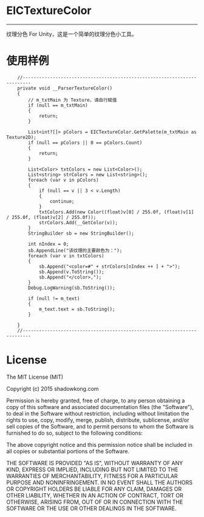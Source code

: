 # EICTextureColor

---

纹理分色 For Unity，这是一个简单的纹理分色小工具。

# 使用样例

```
    //-------------------------------------------------------------------------
    private void __ParserTextureColor()
    {
        // m_txtMain 为 Texture，请自行赋值
        if (null == m_txtMain)
        {
            return;
        }

        List<int?[]> pColors = EICTextureColor.GetPalette(m_txtMain as Texture2D);
        if (null == pColors || 0 == pColors.Count)
        {
            return;
        }

        List<Color> txtColors = new List<Color>();
        List<string> strColors = new List<string>();
        foreach (var v in pColors)
        {
            if (null == v || 3 < v.Length)
            {
                continue;
            }
            txtColors.Add(new Color((float)v[0] / 255.0f, (float)v[1] / 255.0f, (float)v[2] / 255.0f));
            strColors.Add(__GetColor(v));
        }
        StringBuilder sb = new StringBuilder();

        int nIndex = 0;
        sb.AppendLine("该纹理的主要颜色为：");
        foreach (var v in txtColors)
        {
            sb.Append("<color=#" + strColors[nIndex ++ ] + ">");
            sb.Append(v.ToString());
            sb.Append("</color>,");
        }
        Debug.LogWarning(sb.ToString());

        if (null != m_text)
        {
            m_text.text = sb.ToString();
        }

    }
    //-------------------------------------------------------------------------
```

# License
The MIT License (MIT)

Copyright (c) 2015 shadowkong.com

Permission is hereby granted, free of charge, to any person obtaining a copy of this software and associated documentation files (the "Software"), to deal in the Software without restriction, including without limitation the rights to use, copy, modify, merge, publish, distribute, sublicense, and/or sell copies of the Software, and to permit persons to whom the Software is furnished to do so, subject to the following conditions:

The above copyright notice and this permission notice shall be included in all copies or substantial portions of the Software.

THE SOFTWARE IS PROVIDED "AS IS", WITHOUT WARRANTY OF ANY KIND, EXPRESS OR IMPLIED, INCLUDING BUT NOT LIMITED TO THE WARRANTIES OF MERCHANTABILITY, FITNESS FOR A PARTICULAR PURPOSE AND NONINFRINGEMENT. IN NO EVENT SHALL THE AUTHORS OR COPYRIGHT HOLDERS BE LIABLE FOR ANY CLAIM, DAMAGES OR OTHER LIABILITY, WHETHER IN AN ACTION OF CONTRACT, TORT OR OTHERWISE, ARISING FROM, OUT OF OR IN CONNECTION WITH THE SOFTWARE OR THE USE OR OTHER DEALINGS IN THE SOFTWARE.